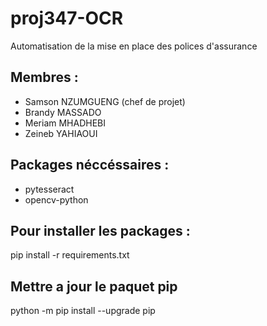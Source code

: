 # proj347-OCR
Automatisation de la mise en place des polices d'assurance

## Membres :
- Samson NZUMGUENG (chef de projet)
- Brandy MASSADO
- Meriam MHADHEBI
- Zeineb YAHIAOUI

## Packages néccéssaires :
- pytesseract
- opencv-python

## Pour installer les packages :
pip install -r requirements.txt

## Mettre a jour le paquet pip
python -m pip install --upgrade pip
